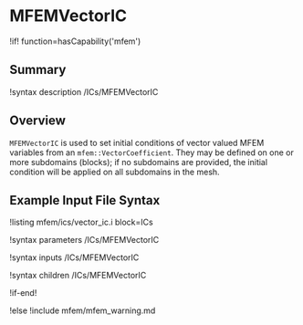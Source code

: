 # MFEMVectorIC

!if! function=hasCapability('mfem')

## Summary

!syntax description /ICs/MFEMVectorIC

## Overview

`MFEMVectorIC` is used to set initial conditions of vector valued MFEM variables from an
`mfem::VectorCoefficient`. They may be defined on one or more subdomains (blocks); if no subdomains
are provided, the initial condition will be applied on all subdomains in the mesh.

## Example Input File Syntax

!listing mfem/ics/vector_ic.i block=ICs

!syntax parameters /ICs/MFEMVectorIC

!syntax inputs /ICs/MFEMVectorIC

!syntax children /ICs/MFEMVectorIC

!if-end!

!else
!include mfem/mfem_warning.md
